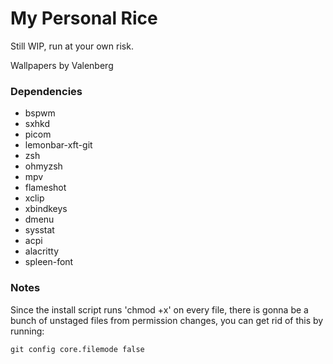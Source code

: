 # My Personal Rice

Still WIP, run at your own risk.

Wallpapers by Valenberg

### Dependencies
- bspwm
- sxhkd
- picom
- lemonbar-xft-git
- zsh
- ohmyzsh
- mpv
- flameshot
- xclip
- xbindkeys
- dmenu
- sysstat
- acpi
- alacritty
- spleen-font

### Notes

Since the install script runs 'chmod +x' on every file, there is
gonna be a bunch of unstaged files from permission changes, you can
get rid of this by running:
```
git config core.filemode false
```
